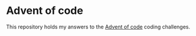 # Advent of code

This repository holds my answers to the [Advent of code](https://adventofcode.com/) coding challenges.
